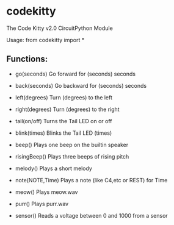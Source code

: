# codekitty
The Code Kitty v2.0 CircuitPython Module

Usage: from codekitty import *

Functions:
----------
- go(seconds)       Go forward for (seconds) seconds
- back(seconds)     Go backward for (seconds) seconds
- left(degrees)     Turn (degrees) to the left
- right(degrees)    Turn (degrees) to the right

- tail(on/off)      Turns the Tail LED on or off
- blink(times)      Blinks the Tail LED (times)

- beep()            Plays one beep on the builtin speaker
- risingBeep()      Plays three beeps of rising pitch
- melody()          Plays a short melody
- note(NOTE,Time)   Plays a note (like C4,etc or REST) for Time
- meow()            Plays meow.wav
- purr()            Plays purr.wav

- sensor()          Reads a voltage between 0 and 1000 from a sensor
